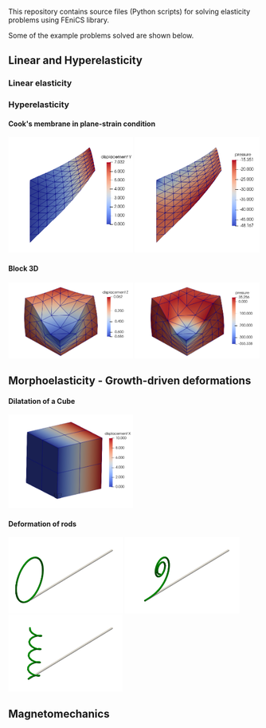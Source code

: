 This repository contains source files (Python scripts) for solving elasticity problems using FEniCS library.

Some of the example problems solved are shown below.

## Linear and Hyperelasticity
### Linear elasticity


### Hyperelasticity

#### Cook's membrane in plane-strain condition
<img src="./LinearAndHyperelastic/Cooksmembrane2D/Cooksmembrane2d-NH-nelem8-dispY.png" alt="Y-displacement" width="250"/>
<img src="./LinearAndHyperelastic/Cooksmembrane2D/Cooksmembrane2d-NH-nelem8-pressure.png" alt="Pressure" width="250"/>


#### Block 3D
<img src="./LinearAndHyperelastic/block3d/block3d-nelem4-dispZ.png" alt="Y-displacement" width="250"/>
<img src="./LinearAndHyperelastic/block3d/block3d-nelem4-pressure.png" alt="Pressure" width="250"/>


## Morphoelasticity - Growth-driven deformations

#### Dilatation of a Cube
<img src="./Growth/cube/cube-growth-10times-dispX.png" alt="Growth Cube" width="250"/>

#### Deformation of rods
<img src="./Growth/rod/rod3d-circle.png" alt="Rod - Circle shape" width="230"/>
<img src="./Growth/rod/rod3d-spiral.png" alt="Rod - Spiral shape" width="230"/>
<img src="./Growth/rod/rod3d-helical1.png" alt="Rod - Helical shape 1" width="230"/>

## Magnetomechanics
